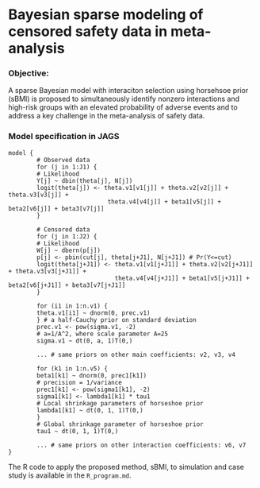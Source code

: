 # Bayesian sparse modeling of censored safety data in meta-analysis


### Objective:
A sparse Bayesian model with interaciton selection using horsehsoe prior (sBMI) is proposed to simultaneously identify nonzero interactions and high-risk groups with an elevated probability of adverse events and to address a key challenge in the meta-analysis of safety data.

### Model specification in JAGS
```
model {
        # Observed data
        for (j in 1:J1) {
        # Likelihood
        Y[j] ~ dbin(theta[j], N[j])
        logit(theta[j]) <- theta.v1[v1[j]] + theta.v2[v2[j]] + theta.v3[v3[j]] +
                            theta.v4[v4[j]] + beta1[v5[j]] + beta2[v6[j]] + beta3[v7[j]]
        }
        
        # Censored data
        for (j in 1:J2) {
        # Likelihood
        W[j] ~ dbern(p[j])
        p[j] <- pbin(cut[j], theta[j+J1], N[j+J1]) # Pr(Y<=cut)
        logit(theta[j+J1]) <- theta.v1[v1[j+J1]] + theta.v2[v2[j+J1]] + theta.v3[v3[j+J1]] +
                              theta.v4[v4[j+J1]] + beta1[v5[j+J1]] + beta2[v6[j+J1]] + beta3[v7[j+J1]]
        }
        
        for (i1 in 1:n.v1) {
        theta.v1[i1] ~ dnorm(0, prec.v1)
        } # a half-Cauchy prior on standard deviation
        prec.v1 <- pow(sigma.v1, -2)
        # a=1/A^2, where scale parameter A=25
        sigma.v1 ~ dt(0, a, 1)T(0,)
        
        ... # same priors on other main coefficients: v2, v3, v4
        
        for (k1 in 1:n.v5) {
        beta1[k1] ~ dnorm(0, prec1[k1])
        # precision = 1/variance
        prec1[k1] <- pow(sigma1[k1], -2)
        sigma1[k1] <- lambda1[k1] * tau1
        # Local shrinkage parameters of horseshoe prior
        lambda1[k1] ~ dt(0, 1, 1)T(0,)
        }
        # Global shrinkage parameter of horseshoe prior
        tau1 ~ dt(0, 1, 1)T(0,)
        
        ... # same priors on other interaction coefficients: v6, v7
}

```
The R code to apply the proposed method, sBMI, to simulation and case study is available in the ``R_program.md``.
